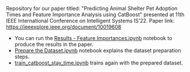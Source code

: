 Repository for our paper titled: "Predicting Animal Shelter Pet Adoption Times and Feature Importance Analysis using CatBoost" presented at 11th IEEE International Conference on Intelligent Systems IS’22. Paper link: https://ieeexplore.ieee.org/document/10019608

* You can run the [Results - Feature Importances.ipynb](https://github.com/cemsaz/Predicting-Animal-Shelter-Adoptions-CatBoost/blob/main/Results%20-%20Feature%20Importances.ipynb) notebook to produce the results in the paper. 
* [Prepare the Dataset.ipynb](https://github.com/cemsaz/Predicting-Animal-Shelter-Adoptions-CatBoost/blob/main/data-prep/Prepare%20the%20Dataset.ipynb) notebook explains the dataset preparation steps. 
* [train_catboost_stay_time.ipynb](https://github.com/cemsaz/Predicting-Animal-Shelter-Adoptions-CatBoost/blob/main/train_catboost_stay_time.ipynb) trains again with the prepared dataset.
